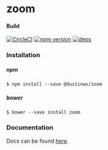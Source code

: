 # zoom

#### Build
[![CircleCI](https://circleci.com/gh/dustinws/zoom/tree/master.svg?style=svg)](https://circleci.com/gh/dustinws/zoom/tree/master)
[![npm version](https://badge.fury.io/js/%40dustinws%2Fzoom.svg)](https://badge.fury.io/js/%40dustinws%2Fzoom)
[![deps](https://david-dm.org/dustinws/zoom.svg)](https://david-dm.org/dustinws/zoom.svg)

### Installation

##### npm
`$ npm install --save @dustinws/zoom`

##### bower
`$ bower --save install zoom`

### Documentation

Docs can be found [here](https://dustinws.github.io/zoom/).
